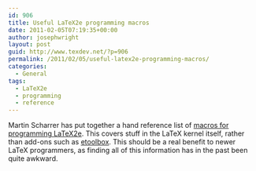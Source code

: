 ```yaml
---
id: 906
title: Useful LaTeX2e programming macros
date: 2011-02-05T07:19:35+00:00
author: josephwright
layout: post
guid: http://www.texdev.net/?p=906
permalink: /2011/02/05/useful-latex2e-programming-macros/
categories:
  - General
tags:
  - LaTeX2e
  - programming
  - reference
---
```

Martin Scharrer has put together a hand reference list of [macros for programming LaTeX2e](http://www.scharrer-online.de/wiki/LaTeX/Docs/macros2e). This covers stuff in the LaTeX kernel itself, rather than add-ons such as [etoolbox](https://ctan.org/pkg/etoolbox). This should be a real benefit to newer LaTeX programmers, as finding all of this information has in the past been quite awkward.
